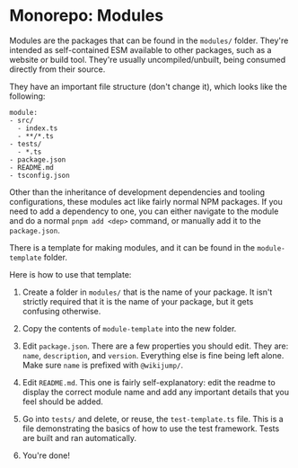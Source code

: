 # Monorepo: Modules

Modules are the packages that can be found in the `modules/` folder. They're intended as self-contained ESM available to other packages, such as a website or build tool. They're usually uncompiled/unbuilt, being consumed directly from their source.

They have an important file structure (don't change it), which looks like the following:

```
module:
- src/
  - index.ts
  - **/*.ts
- tests/
  - *.ts
- package.json
- README.md
- tsconfig.json
```

Other than the inheritance of development dependencies and tooling configurations, these modules act like fairly normal NPM packages. If you need to add a dependency to one, you can either navigate to the module and do a normal `pnpm add <dep>` command, or manually add it to the `package.json`.

There is a template for making modules, and it can be found in the `module-template` folder.

Here is how to use that template:

1. Create a folder in `modules/` that is the name of your package.
   It isn't strictly required that it is the name of your package, but it gets confusing otherwise.

2. Copy the contents of `module-template` into the new folder.

3. Edit `package.json`.
   There are a few properties you should edit. They are: `name`, `description`, and `version`. Everything else is fine being left alone. Make sure `name` is prefixed with `@wikijump/`.

4. Edit `README.md`.
   This one is fairly self-explanatory: edit the readme to display the correct module name and add any important details that you feel should be added.

5. Go into `tests/` and delete, or reuse, the `test-template.ts` file.
   This is a file demonstrating the basics of how to use the test framework. Tests are built and ran automatically.

6. You're done!
